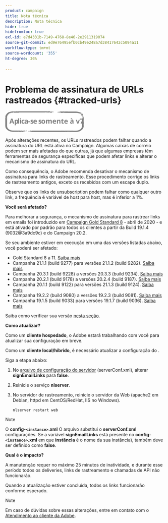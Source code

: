 ```yaml
---
product: campaign
title: Nota técnica
description: Nota técnica
hide: true
hidefromtoc: true
exl-id: e7d4331b-7149-4768-8e46-2e2911319074
source-git-commit: ed9e76495efb0cb49e248a7d38417642c5094a11
workflow-type: tm+mt
source-wordcount: '355'
ht-degree: 36%

---
```


# Problema de assinatura de URLs rastreados {#tracked-urls}

![](../../assets/v7-only.svg)

Após alterações recentes, os URLs rastreados podem falhar quando a assinatura do URL está ativa no Campaign. Algumas caixas de correio podem ser mais afetadas do que outras, já que algumas empresas têm ferramentas de segurança específicas que podem afetar links e alterar o mecanismo de assinatura do URL.

Como consequência, o Adobe recomenda desativar o mecanismo de assinatura para links de rastreamento. Esse procedimento corrige os links de rastreamento antigos, exceto os recebidos com um escape duplo.

Observe que os links de unsubscription podem falhar como qualquer outro link, a frequência é variável de host para host, mas é inferior a 1%.

**Você será afetado?**

Para melhorar a segurança, o mecanismo de assinatura para rastrear links em emails foi introduzido em [Campaign Gold Standard 8](../../rn/using/gold-standard.md#gs8) - abril de 2020 - e está ativado por padrão para todos os clientes a partir da Build 19.1.4 (9032@3a9dc9c) e do Campaign 20.2.

Se seu ambiente estiver em execução em uma das versões listadas abaixo, você poderá ser afetado:

* Gold Standard 8 a 11. [Saiba mais](../../rn/using/gold-standard.md#gs-8)
* Campanha 21.1.1 (build 9277) para versões 21.1.2 (build 9282). [Saiba mais](../../rn/using/latest-release.md)
* Campanha 20.3.1 (build 9228) a versões 20.3.3 (build 9234). [Saiba mais](../../rn/using/release--20-3.md)
* Campanha 20.2.1 (build 9178) a versões 20.2.4 (build 9187). [Saiba mais](../../rn/using/release--20-2.md)
* Campanha 20.1.1 (build 9122) para versões 21.1.3 (build 9124). [Saiba mais](../../rn/using/release--20-1.md)
* Campanha 19.2.2 (build 9080) a versões 19.2.3 (build 9081). [Saiba mais](../../rn/using/release--19-2.md)
* Campanha 19.1.5 (build 9033) para versões 19.1.7 (build 9036). [Saiba mais](../../rn/using/release--19-1.md)

Saiba como verificar sua versão [nesta seção](../../platform/using/launching-adobe-campaign.md#getting-your-campaign-version).

**Como atualizar?**

Como um **cliente hospedado**, o Adobe estará trabalhando com você para atualizar sua configuração em breve.

Como um **cliente local/híbrido**, é necessário atualizar a configuração do .

Siga a etapa abaixo:

1. No [arquivo de configuração do servidor](../../installation/using/the-server-configuration-file.md) (serverConf.xml), alterar **signEmailLinks** para **false**.
1. Reinicie o serviço **nlserver**.
1. No servidor de rastreamento, reinicie o servidor da Web (apache2 em Debian, httpd em CentOS/RedHat, IIS no Windows).

   ```
   nlserver restart web
   ```

>[!NOTE]
>
>O **config-`<instance>`.xml** O arquivo substitui o **serverConf.xml** configurações. Se a variável **signEmailLinks** está presente no  **config-`<instance>`.xml** em que **instância** é o nome da sua instância), também deve ser definido como **false**.

**Qual é o impacto?**

A manutenção requer no máximo 25 minutos de inatividade, e durante esse período todos os deliveries, links de rastreamento e chamadas de API não funcionarão.

Quando a atualização estiver concluída, todos os links funcionarão conforme esperado.

>[!NOTE]
>
>Em caso de dúvidas sobre essas alterações, entre em contato com o [Atendimento ao cliente da Adobe](https://helpx.adobe.com/br/enterprise/using/support-for-experience-cloud.html).
